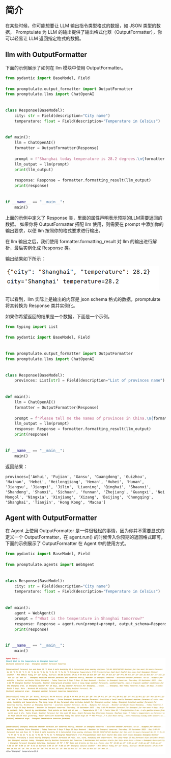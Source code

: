 # 简介

在某些时候，你可能想要让 LLM 输出指令类型格式的数据，如 JSON 类型的数据， Promptulate 为 LLM 的输出提供了输出格式化器（OutputFormatter），你可以轻易让 LLM 返回指定格式的数据。

## llm with OutputFormatter

下面的示例展示了如何在 llm 模块中使用 OutputFormatter。

```python
from pydantic import BaseModel, Field

from promptulate.output_formatter import OutputFormatter
from promptulate.llms import ChatOpenAI


class Response(BaseModel):
    city: str = Field(description="City name")
    temperature: float = Field(description="Temperature in Celsius")


def main():
    llm = ChatOpenAI()
    formatter = OutputFormatter(Response)

    prompt = f"Shanghai today temperature is 28.2 degrees.\n{formatter.get_formatted_instructions()}"
    llm_output = llm(prompt)
    print(llm_output)

    response: Response = formatter.formatting_result(llm_output)
    print(response)


if __name__ == "__main__":
    main()

```

上面的示例中定义了 Response 类，里面的属性声明表示预期的LLM需要返回的数据。 如果你将 OutputFormatter 搭配 llm 使用，则需要在 prompt 中添加你的输出要求，以便 llm 按照你的格式要求进行输出。

在 llm 输出之后，我们使用 formatter.formatting_result 对 llm 的输出进行解析，最后实例化成 Response 类。

输出结果如下所示：

![img.png](../images/output_formatter_llm_output.png)

可以看到，llm 实际上是输出的内容是 json schema 格式的数据，promptulate 将其转换为 Response 类并实例化。

如果你希望返回的结果是一个数据，下面是一个示例。

```python
from typing import List

from pydantic import BaseModel, Field


from promptulate.output_formatter import OutputFormatter
from promptulate.llms import ChatOpenAI


class Response(BaseModel):
    provinces: List[str] = Field(description="List of provinces name")


def main():
    llm = ChatOpenAI()
    formatter = OutputFormatter(Response)

    prompt = f"Please tell me the names of provinces in China.\n{formatter.get_formatted_instructions()}"
    llm_output = llm(prompt)
    response: Response = formatter.formatting_result(llm_output)
    print(response)


if __name__ == "__main__":
    main()

```

返回结果：

```
provinces=['Anhui', 'Fujian', 'Gansu', 'Guangdong', 'Guizhou', 'Hainan', 'Hebei', 'Heilongjiang', 'Henan', 'Hubei', 'Hunan', 'Jiangsu', 'Jiangxi', 'Jilin', 'Liaoning', 'Qinghai', 'Shaanxi', 'Shandong', 'Shanxi', 'Sichuan', 'Yunnan', 'Zhejiang', 'Guangxi', 'Nei Mongol', 'Ningxia', 'Xinjiang', 'Xizang', 'Beijing', 'Chongqing', 'Shanghai', 'Tianjin', 'Hong Kong', 'Macau']
```

## Agent with OutputFormatter

在 Agent 上使用 OutputFormatter 是一件很轻松的事情，因为你并不需要显式的定义一个 OutputFormatter，在 agent.run() 的时候传入你预期的返回格式即可，下面的示例展示了 OutputFormatter 在 Agent 中的使用方式。

```python
from pydantic import BaseModel, Field

from promptulate.agents import WebAgent


class Response(BaseModel):
    city: str = Field(description="City name")
    temperature: float = Field(description="Temperature in Celsius")


def main():
    agent = WebAgent()
    prompt = f"What is the temperature in Shanghai tomorrow?"
    response: Response = agent.run(prompt=prompt, output_schema=Response)
    print(response)


if __name__ == "__main__":
    main()
```

![img.png](../images/output_formatter_webagent_output.png)